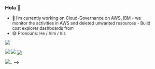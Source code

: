 ### Hola 👋
- 🔭 I’m currently working on Cloud-Governance on AWS, IBM
        - we monitor the activities in AWS and deleted unwanted resources
        - Build cost explorer dashboards from 
- 😄 Pronouns: He / him / his



<!--
**athiruma/athiruma** is a ✨ _special_ ✨ repository because its `README.md` (this file) appears on your GitHub profile.
-->

![](https://github-profile-trophy.vercel.app/?username=athiruma&theme=dracula)

<a>
  <img align="left" src="https://github-profile-summary-cards.vercel.app/api/cards/most-commit-language?username=athiruma&theme=dracula" />
</a>

<a>
  <img align='float:right' src="https://github-readme-stats.vercel.app/api?username=athiruma&theme=dracula"/>
</a>

<a>
  <img align="center" src="https://github-profile-summary-cards.vercel.app/api/cards/repos-per-language?username=athiruma&theme=dracula" />
</a>


![](https://github-profile-summary-cards.vercel.app/api/cards/profile-details?username=athiruma&theme=dracula)..
-->
